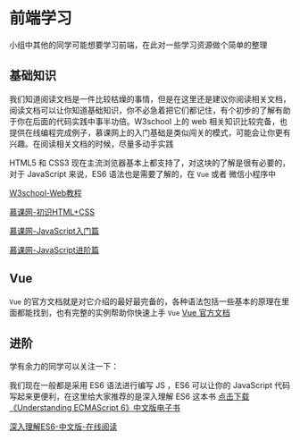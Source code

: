 # 前端学习
小组中其他的同学可能想要学习前端，在此对一些学习资源做个简单的整理

## 基础知识

我们知道阅读文档是一件比较枯燥的事情，但是在这里还是建议你阅读相关文档，阅读文档可以让你知道基础知识，你不必急着把它们都记住，有个初步的了解有助于你在后面的代码实践中事半功倍。W3school 上的 web 相关知识比较完备，也提供在线编程完成例子，慕课网上的入门基础是类似闯关的模式，可能会让你更有兴趣。在阅读相关文档的时候，尽量多动手实践

HTML5 和 CSS3 现在主流浏览器基本上都支持了，对这块的了解是很有必要的，对于 JavaScript 来说，ES6 语法也是需要了解的，在 `Vue` 或者 微信小程序中 

[W3school-Web教程](https://www.w3school.com.cn/index.html)

[慕课网-初识HTML+CSS](https://www.imooc.com/learn/9)

[慕课网-JavaScript入门篇](https://www.imooc.com/learn/36)

[慕课网-JavaScript进阶篇](https://www.imooc.com/learn/10)



## Vue

`Vue` 的官方文档就是对它介绍的最好最完备的，各种语法包括一些基本的原理在里面都能找到，也有完整的实例帮助你快速上手 `Vue` [Vue 官方文档](https://cn.vuejs.org/index.html)

## 进阶
学有余力的同学可以关注一下：

我们现在一般都是采用 ES6 语法进行编写 JS ，ES6 可以让你的 JavaScript 代码写起来更便利，在这里给大家推荐的是深入理解 ES6 这本书 [点击下载《Understanding ECMAScript 6》中文版电子书](https://link.juejin.im/?target=https%3A%2F%2Fwww.gitbook.com%2Fdownload%2Fpdf%2Fbook%2Fsagittarius-rev%2Funderstanding-ecmascript-6-zh-ver)

[深入理解ES6-中文版-在线阅读](https://oshotokill.gitbooks.io/understandinges6-simplified-chinese/content/)